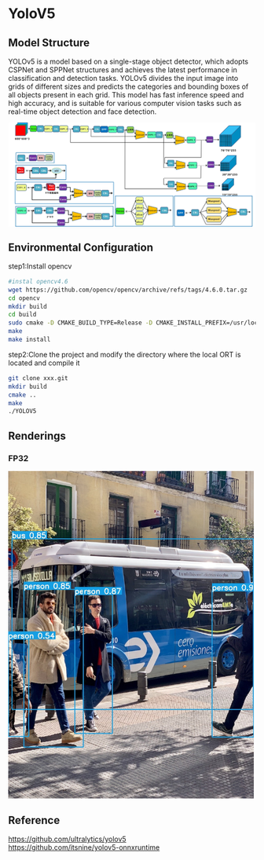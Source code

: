 # YoloV5

## Model Structure

YOLOv5 is a model based on a single-stage object detector, which adopts CSPNet and SPPNet structures and achieves the latest performance in classification and detection tasks. YOLOv5 divides the input image into grids of different sizes and predicts the categories and bounding boxes of all objects present in each grid. This model has fast inference speed and high accuracy, and is suitable for various computer vision tasks such as real-time object detection and face detection.

<img src=./doc/YOLOV5_01.jpg style="zoom:100%;" align=middle>

## Environmental Configuration

step1:Install opencv

```bash
#instal opencv4.6
wget https://github.com/opencv/opencv/archive/refs/tags/4.6.0.tar.gz
cd opencv
mkdir build
cd build
sudo cmake -D CMAKE_BUILD_TYPE=Release -D CMAKE_INSTALL_PREFIX=/usr/local ..
make
make install
```

step2:Clone the project and modify the directory where the local ORT is located and compile it

```bash
git clone xxx.git
mkdir build
cmake ..
make
./YOLOV5
```

## Renderings

### FP32

<div style="text-align:left;">
  <img src="./resource/images/result.jpg" alt="Image" style="width:500px;">
</div>


## Reference

https://github.com/ultralytics/yolov5     
https://github.com/itsnine/yolov5-onnxruntime
